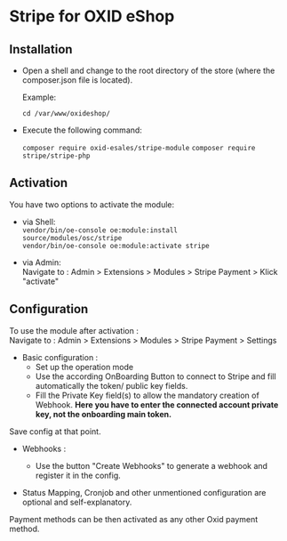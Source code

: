 # Stripe for OXID eShop

## Installation

- Open a shell and change to the root directory of the store (where the composer.json file is located).

   Example:

   <code>cd /var/www/oxideshop/</code>


- Execute the following command:

  <code>composer require oxid-esales/stripe-module</code>
  <code>composer require stripe/stripe-php</code>

## Activation

You have two options to activate the module:

- via Shell:\
    <code>vendor/bin/oe-console oe:module:install source/modules/osc/stripe</code> \
    <code>vendor/bin/oe-console oe:module:activate stripe</code>

- via Admin:\
Navigate to : Admin > Extensions > Modules > Stripe Payment > Klick "activate"

## Configuration
To use the module after activation : \
Navigate to : Admin > Extensions > Modules > Stripe Payment > Settings

- Basic configuration :
  - Set up the operation mode
  - Use the according OnBoarding Button to connect to Stripe and fill automatically the token/ public key fields.
  - Fill the Private Key field(s) to allow the mandatory creation of Webhook. **Here you have to enter the connected account private key, not the onboarding main token.**

Save config at that point.

- Webhooks :
  - Use the button "Create Webhooks" to generate a webhook and register it in the config.


- Status Mapping, Cronjob and other unmentioned configuration are optional and self-explanatory.

Payment methods can be then activated as any other Oxid payment method.
